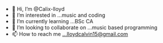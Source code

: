 - 👋 Hi, I’m @Calix-lloyd
- 👀 I’m interested in ...music and coding
- 🌱 I’m currently learning ...BSc CA
- 💞️ I’m looking to collaborate on ...music based programming
- 📫 How to reach me ...lloydcalvin15@gmail.com

<!---
Calix-lloyd/Calix-lloyd is a ✨ special ✨ repository because its `README.md` (this file) appears on your GitHub profile.
You can click the Preview link to take a look at your changes.
--->

